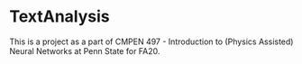 # TextAnalysis
This is a project as a part of CMPEN 497 - Introduction to (Physics Assisted) Neural Networks at Penn State for FA20.
